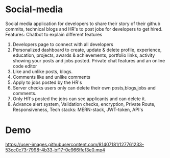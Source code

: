# Social-media

Social media application for developers to share their story of their github commits, technical blogs and HR's to post jobs for developers to get hired.
Features: Chatbot to explain different features
01. Developers page to connect with all developers
02. Personalized dashboard to create, update & delete profile, experience, education, projects, awards & achievements, portfolio links, activity showing your posts and jobs posted.
Private chat features and an online code editor
03. Like and unlike posts, blogs.
04. Comments like and unlike comments
05. Apply to jobs posted by the HR's
06. Server checks users only can delete their own posts,blogs,jobs and comments.
07. Only HR's posted the jobs can see applicants and can delete it.
08. Advance alert system, Validation checks, encryption, Private Route, Responsiveness,
Tech stacks: MERN-stack, JWT-token, API's


# Demo

https://user-images.githubusercontent.com/81407181/127761233-53cc0c73-7998-4b33-bf17-0e966ffef3e0.mp4

